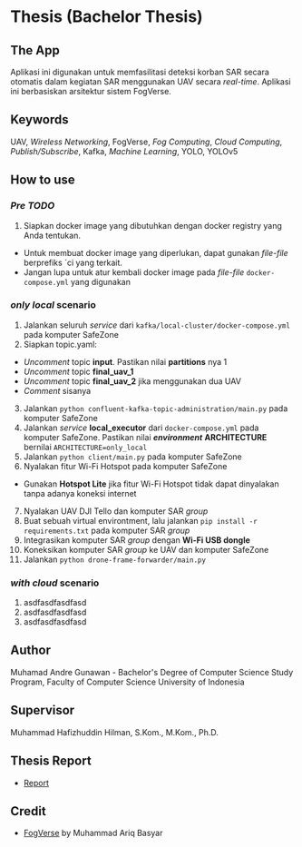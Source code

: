 # Thesis (Bachelor Thesis)

## The App
Aplikasi ini digunakan untuk memfasilitasi deteksi korban SAR secara otomatis dalam kegiatan SAR menggunakan UAV secara _real-time_. Aplikasi ini berbasiskan arsitektur sistem FogVerse. 

## Keywords
UAV, _Wireless Networking_, FogVerse, _Fog Computing_, _Cloud Computing_, _Publish/Subscribe_, Kafka, _Machine Learning_, YOLO, YOLOv5

## How to use
### _Pre TODO_
1. Siapkan docker image yang dibutuhkan dengan docker registry yang Anda tentukan. 
- Untuk membuat docker image yang diperlukan, dapat gunakan _file-file_ berprefiks `ci yang terkait.
- Jangan lupa untuk atur kembali docker image pada _file-file_ `docker-compose.yml` yang digunakan

### _only local_ scenario
1. Jalankan seluruh _service_ dari `kafka/local-cluster/docker-compose.yml` pada komputer SafeZone
2. Siapkan topic.yaml:
* _Uncomment_ topic __input__. Pastikan nilai __partitions__ nya 1
* _Uncomment_ topic __final_uav_1__
* _Uncomment_ topic __final_uav_2__ jika menggunakan dua UAV
* _Comment_ sisanya
3. Jalankan `python confluent-kafka-topic-administration/main.py` pada komputer SafeZone
4. Jalankan _service_ __local_executor__ dari `docker-compose.yml` pada komputer SafeZone. Pastikan nilai **_environment_** __ARCHITECTURE__ bernilai `ARCHITECTURE=only_local` 
5. Jalankan `python client/main.py` pada komputer SafeZone
6. Nyalakan fitur Wi-Fi Hotspot pada komputer SafeZone
- Gunakan __Hotspot Lite__ jika fitur Wi-Fi Hotspot tidak dapat dinyalakan tanpa adanya koneksi internet
7. Nyalakan UAV DJI Tello dan komputer SAR _group_
8. Buat sebuah virtual environtment, lalu jalankan `pip install -r requirements.txt` pada komputer SAR _group_
9. Integrasikan komputer SAR _group_ dengan __Wi-Fi USB dongle__
10. Koneksikan komputer SAR _group_ ke UAV dan komputer SafeZone
11. Jalankan `python drone-frame-forwarder/main.py`


### _with cloud_ scenario
1. asdfasdfasdfasd
2. asdfasdfasdfasd
3. asdfasdfasdfasd

## Author
Muhamad Andre Gunawan - Bachelor's Degree of Computer Science Study Program, Faculty of Computer Science University of Indonesia

## Supervisor
Muhammad Hafizhuddin Hilman, S.Kom., M.Kom., Ph.D.

##  Thesis Report
* [Report](https://drive.google.com/file/d/1ZfX620KBQb6_frQiQHsDuWsVFuQBTr0s/view)

## Credit
* [FogVerse](https://github.com/fogverse) by Muhammad Ariq Basyar